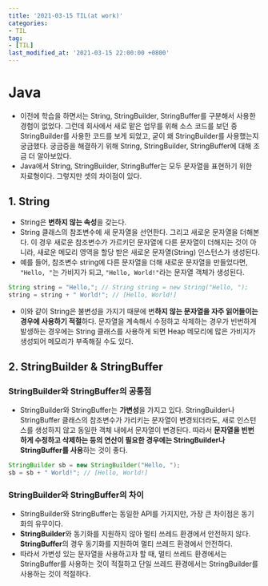 ```yaml
---
title: '2021-03-15 TIL(at work)'
categories:
- TIL
tag:
- [TIL]
last_modified_at: '2021-03-15 22:00:00 +0800'
---
```


# Java
- 이전에 학습을 하면서는 String, StringBuilder, StringBuffer를 구분해서 사용한 경험이 없었다. 그런데 회사에서 새로 맡은 업무를 위해 소스 코드를 보던 중 StringBuilder를 사용한 코드를 보게 되었고, 굳이 왜 StringBuilder를 사용했는지 궁금했다. 궁금증을 해결하기 위해 String, StringBuilder, StringBuffer에 대해 조금 더 알아보았다.
- Java에서 String, StringBuilder, StringBuffer는 모두 문자열을 표현하기 위한 자료형이다. 그렇지만 셋의 차이점이 있다.

## 1. String
- String은 **변하지 않는 속성**을 갖는다.
- String 클래스의 참조변수에 새 문자열을 선언한다. 그리고 새로운 문자열을 더해본다. 이 경우 새로운 참조변수가 가르키던 문자열에 다른 문자열이 더해지는 것이 아니라, 새로운 메모리 영역을 할당 받은 새로운 문자열(String) 인스턴스가 생성된다.  
- 예를 들어, 참조변수 string에 다른 문자열을 더해 새로운 문자열을 만들었다면, `"Hello, "`는 가비지가 되고, `"Hello, World!"`라는 문자열 객체가 생성된다.

```java
String string = "Hello,"; // String string = new String("Hello, ");
string = string + " World!"; // [Hello, World!]
```

- 이와 같이 String은 불변성을 가지기 때문에 변**하지 않는 문자열을 자주 읽어들이는 경우에 사용하기 적절**하다. 문자열을 계속해서 수정하고 삭제하는 경우가 빈번하게 발생하는 경우에는 String 클래스를 사용하게 되면 Heap 메모리에 많은 가비지가 생성되어 메모리가 부족해질 수도 있다.

## 2. StringBuilder & StringBuffer
### StringBuilder와 StringBuffer의 공통점
- StringBuilder와 StringBuffer는 **가변성**을 가지고 있다. StringBuilder나 StringBuffer 클래스의 참조변수가 가리키는 문자열이 변경되더라도, 새로 인스턴스를 생성하지 않고 동일한 객체 내에서 문자열이 변경된다. 따라서 **문자열을 빈번하게 수정하고 삭제하는 등의 연산이 필요한 경우에는 StringBuilder나 StringBuffer를 사용**하는 것이 좋다.

```java
StringBuilder sb = new StringBuilder("Hello, ");
sb = sb + " World!"; // [Hello, World!]
```

### StringBuilder와 StringBuffer의 차이
- StringBuilder와 StringBuffer는 동일한 API를 가지지만, 가장 큰 차이점은 동기화의 유무이다. 
- **StringBuilder**와 동기화를 지원하지 않아 멀티 쓰레드 환경에서 안전하지 않다. **StringBuffer**의 경우 동기화를 지원하여 멀티 쓰레드 환경에서 안전하다.
- 따라서 가변성 있는 문자열을 사용하고자 할 때, 멀티 쓰레드 환경에서는 StringBuffer를 사용하는 것이 적절하고 단일 쓰레드 환경에서는 StringBuilder를 사용하는 것이 적절하다.
  